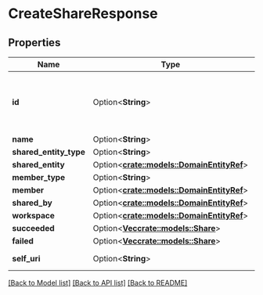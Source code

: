 # CreateShareResponse

## Properties

Name | Type | Description | Notes
------------ | ------------- | ------------- | -------------
**id** | Option<**String**> | The globally unique identifier for the object. | [optional][readonly]
**name** | Option<**String**> |  | [optional]
**shared_entity_type** | Option<**String**> |  | [optional]
**shared_entity** | Option<[**crate::models::DomainEntityRef**](DomainEntityRef.md)> |  | [optional]
**member_type** | Option<**String**> |  | [optional]
**member** | Option<[**crate::models::DomainEntityRef**](DomainEntityRef.md)> |  | [optional]
**shared_by** | Option<[**crate::models::DomainEntityRef**](DomainEntityRef.md)> |  | [optional]
**workspace** | Option<[**crate::models::DomainEntityRef**](DomainEntityRef.md)> |  | [optional]
**succeeded** | Option<[**Vec<crate::models::Share>**](Share.md)> |  | [optional]
**failed** | Option<[**Vec<crate::models::Share>**](Share.md)> |  | [optional]
**self_uri** | Option<**String**> | The URI for this object | [optional][readonly]

[[Back to Model list]](../README.md#documentation-for-models) [[Back to API list]](../README.md#documentation-for-api-endpoints) [[Back to README]](../README.md)


